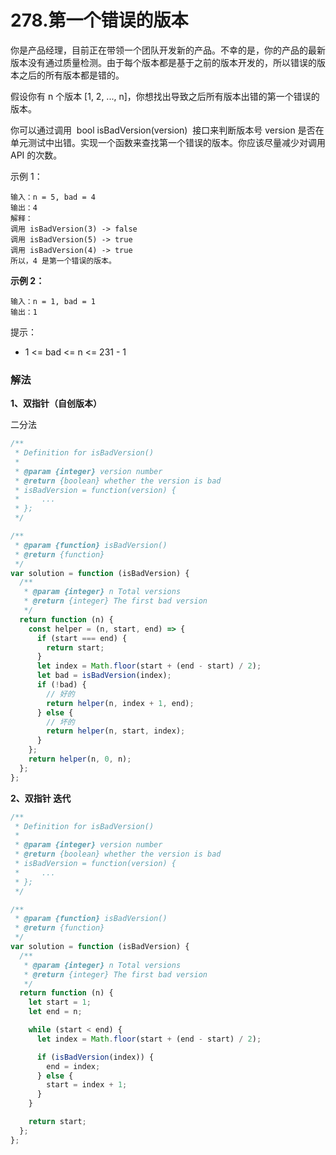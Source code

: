 # 278.第一个错误的版本

你是产品经理，目前正在带领一个团队开发新的产品。不幸的是，你的产品的最新版本没有通过质量检测。由于每个版本都是基于之前的版本开发的，所以错误的版本之后的所有版本都是错的。

假设你有 n 个版本 [1, 2, ..., n]，你想找出导致之后所有版本出错的第一个错误的版本。

你可以通过调用  bool isBadVersion(version)  接口来判断版本号 version 是否在单元测试中出错。实现一个函数来查找第一个错误的版本。你应该尽量减少对调用 API 的次数。

示例 1：

```
输入：n = 5, bad = 4
输出：4
解释：
调用 isBadVersion(3) -> false
调用 isBadVersion(5) -> true
调用 isBadVersion(4) -> true
所以，4 是第一个错误的版本。
```

**示例 2：**

```
输入：n = 1, bad = 1
输出：1
```

提示：

- 1 <= bad <= n <= 231 - 1

### 解法

**1、双指针（自创版本）**

二分法

```js
/**
 * Definition for isBadVersion()
 *
 * @param {integer} version number
 * @return {boolean} whether the version is bad
 * isBadVersion = function(version) {
 *     ...
 * };
 */

/**
 * @param {function} isBadVersion()
 * @return {function}
 */
var solution = function (isBadVersion) {
  /**
   * @param {integer} n Total versions
   * @return {integer} The first bad version
   */
  return function (n) {
    const helper = (n, start, end) => {
      if (start === end) {
        return start;
      }
      let index = Math.floor(start + (end - start) / 2);
      let bad = isBadVersion(index);
      if (!bad) {
        // 好的
        return helper(n, index + 1, end);
      } else {
        // 坏的
        return helper(n, start, index);
      }
    };
    return helper(n, 0, n);
  };
};
```

**2、双指针 迭代**

```js
/**
 * Definition for isBadVersion()
 *
 * @param {integer} version number
 * @return {boolean} whether the version is bad
 * isBadVersion = function(version) {
 *     ...
 * };
 */

/**
 * @param {function} isBadVersion()
 * @return {function}
 */
var solution = function (isBadVersion) {
  /**
   * @param {integer} n Total versions
   * @return {integer} The first bad version
   */
  return function (n) {
    let start = 1;
    let end = n;

    while (start < end) {
      let index = Math.floor(start + (end - start) / 2);

      if (isBadVersion(index)) {
        end = index;
      } else {
        start = index + 1;
      }
    }

    return start;
  };
};
```
